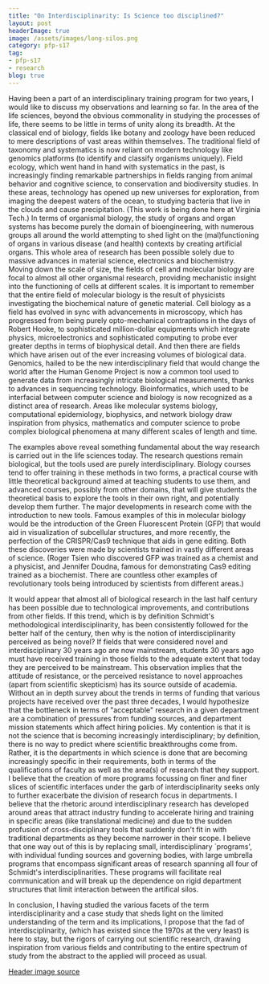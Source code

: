 ```yaml
---
title: "On Interdisciplinarity: Is Science too disciplined?"
layout: post
headerImage: true
image: /assets/images/long-silos.png
category: pfp-s17
tag:
- pfp-s17
- research
blog: true
---
```


 Having been a part of an interdisciplinary training program for two years, I would like to discuss my observations and learning so far. In the area of the life sciences, beyond the obvious commonality in studying the processes of life, there seems to be little in terms of unity along its breadth. At the classical end of biology, fields like botany and zoology have been reduced to mere descriptions of vast areas within themselves. The traditional field of taxonomy and systematics is now reliant on modern technology like genomics platforms (to identify and classify organisms uniquely). Field ecology, which went hand in hand with systematics in the past, is increasingly finding remarkable partnerships in fields ranging from  animal behavior and cognitive science, to conservation and biodiversity studies. In these areas, technology has opened up new universes for exploration, from imaging the deepest waters of the ocean, to studying bacteria that live in the clouds and cause precipitation. (This work is being done here at Virginia Tech.) In terms of organismal biology, the study of organs and organ systems has become purely the domain of bioengineering, with numerous groups all around the world attempting to shed light on the (mal)functioning of organs in various disease (and health) contexts by creating artificial organs. This whole area of research has been possible solely due to massive advances in material science, electronics and biochemistry. Moving down the scale of size, the fields of cell and molecular biology are focal to almost all other organismal research, providing mechanistic insight into the functioning of cells at different scales. It is important to remember that the entire field of molecular biology is the result of physicists investigating the biochemical nature of genetic material. Cell biology as a field has evolved in sync with advancements in microscopy, which has progressed from being purely opto-mechanical contraptions in the days of Robert Hooke, to sophisticated million-dollar equipments which integrate physics, microelectronics and sophisticated computing to probe ever greater depths in terms of biophysical detail. And then there are fields which have arisen out of the ever increasing volumes of biological data. Genomics, hailed to be the new interdisciplinary field that would change the world after the Human Genome Project is now a common tool used to generate data from increasingly intricate biological measurements, thanks to advances in sequencing technology. Bioinformatics, which used to be interfacial between computer science and biology is now recognized as a distinct area of research. Areas like molecular systems biology, computational epidemiology, biophysics, and network biology draw inspiration from physics, mathematics and computer science to probe complex biological phenomena at many different scales of length and time. 

 The examples above reveal something fundamental about the way research is carried out in the life sciences today. The research questions remain biological, but the tools used are purely interdisciplinary. Biology courses tend to offer training in these methods in two forms, a practical course with little theoretical background aimed at teaching students to use them, and advanced courses, possibly from other domains, that will give students the theoretical basis to explore the tools in their own right, and potentially develop them further. The major developments in research come with the introduction to new tools. Famous examples of this in molecular biology would be the introduction of the Green Fluorescent Protein (GFP) that would aid in visualization of subcellular structures, and more recently, the perfection of the CRISPR/Cas9 technique that aids in gene editing. Both these discoveries were made by scientists trained in vastly different areas of science. (Roger Tsien who discovered GFP was trained as a chemist and a physicist, and Jennifer Doudna, famous for demonstrating Cas9 editing trained as a biochemist. There are countless other examples of revolutionary tools being introduced by scientists from different areas.) 

It would appear that almost all of biological research in the last half century has been possible due to technological improvements, and contributions from other fields. If this trend, which is by definition Schmidt's methodological interdisciplinarity, has been consistently followed for the better half of the century, then why is the notion of interdisciplinarity perceived as being novel? If fields that were considered novel and interdisciplinary 30 years ago are now mainstream, students 30 years ago must have received training in those fields to the adequate extent that today they are perceived to be mainstream. This observation implies that the attitude of resistance, or the perceived resistance to novel approaches (apart from scientific skepticism) has its source outside of academia. Without an in depth survey about the trends in terms of funding that various projects have received over the past three decades, I would hypothesize that the bottleneck in terms of "acceptable" research in a given department are a combination of pressures from funding sources, and department mission statements which affect hiring policies. My contention is that it is not the science that is becoming increasingly interdisciplinary; by definition, there is no way to predict where scientific breakthroughs come from. Rather, it is the departments in which science is done that are becoming increasingly specific in their requirements, both in terms of the qualifications of faculty as well as the area(s) of research that they support.  I believe that the creation of more programs focussing on finer and finer slices of scientific interfaces under the garb of interdisciplinarity seeks only to further exacerbate the division of research focus in departments. I believe that the rhetoric around interdisciplinary research has developed around areas that attract industry funding to accelerate hiring and training in specific areas (like translational medicine) and due to the sudden profusion of cross-disciplinary tools that suddenly don't fit in with traditional departments as they become narrower in their scope. I believe that one way out of this is by replacing small, interdisciplinary `programs', with individual funding sources and governing bodies, with large umbrella programs that encompass significant areas of research spanning all four of Schmidt's interdisciplinarities. These programs will facilitate real communication and will break up the dependence on rigid department structures that limit interaction between the artifical silos.

In conclusion, I having studied the various facets of the term interdisciplinarity and a case study that sheds light on the limited understanding of the term and its implications, I propose that the fad of interdisciplinarity, (which has existed since the 1970s at the very least) is here to stay, but the rigors of carrying out scientific research, drawing inspiration from various fields and contributing to the entire spectrum of study from the abstract to the applied will proceed as usual.

[Header image source](http://www.allposters.co.jp/-sp/Grain-Elevator-Posters_i3591433_.htm)
